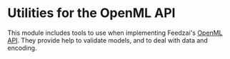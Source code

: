 # Utilities for the OpenML API

This module includes tools to use when implementing Feedzai's [OpenML API](https://github.com/feedzai/feedzai-openml).
They provide help to validate models, and to deal with data and encoding.
